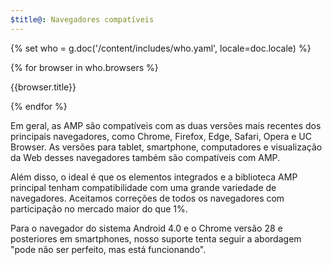 ```yaml
---
$title@: Navegadores compatíveis
---
```

{% set who = g.doc('/content/includes/who.yaml', locale=doc.locale) %}

<div class="browser-container">
{% for browser in who.browsers %}
  <div class="browser">
    <amp-img width="75"
        height="75"
        layout="responsive"
        src="{{browser.img}}"></amp-img>
    <p class="browser-title">{{browser.title}}</p>
  </div>
{% endfor %}
</div>

Em geral, as AMP são compatíveis com as duas versões mais recentes dos principais navegadores, como Chrome, Firefox, Edge, Safari, Opera e UC Browser. As versões para tablet, smartphone, computadores e visualização da Web desses navegadores também são compatíveis com AMP.

Além disso, o ideal é que os elementos integrados e a biblioteca AMP principal tenham compatibilidade com uma grande variedade de navegadores. Aceitamos correções de todos os navegadores com participação no mercado maior do que 1%.

Para o navegador do sistema Android 4.0 e o Chrome versão 28 e posteriores em smartphones, nosso suporte tenta seguir a abordagem "pode não ser perfeito, mas está funcionando".
 
